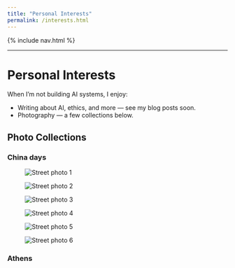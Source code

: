 ```yaml
---
title: "Personal Interests"
permalink: /interests.html
---
```


<link rel="stylesheet" href="{{ '/assets/css/custom.css?v=8' | relative_url }}">
{% include nav.html %}

---

# Personal Interests

When I’m not building AI systems, I enjoy:

- Writing about AI, ethics, and more — see my blog posts soon.
- Photography — a few collections below.

## Photo Collections

### China days
<div class="gallery">
  <figure class="photo-card">
    <img src="{{ '/assets/img/China/NIK00604_01.jpg' | relative_url }}" alt="Street photo 1">
  </figure>
  <figure class="photo-card">
    <img src="{{ '/assets/img/China/NIK001194.jpg' | relative_url }}" alt="Street photo 2">
  </figure>
  <figure class="photo-card">
    <img src="{{ '/assets/img/China/NIK0014_88.jpg' | relative_url }}" alt="Street photo 3">
  </figure>
  <figure class="photo-card">
    <img src="{{ '/assets/img/China/NIK001514.jpg' | relative_url }}" alt="Street photo 4">
  </figure>
  <figure class="photo-card">
    <img src="{{ '/assets/img/China/NIK02202_02.jpg' | relative_url }}" alt="Street photo 5">
  </figure>
  <figure class="photo-card">
    <img src="{{ '/assets/img/China/NIK02424.jpg' | relative_url }}" alt="Street photo 6">
  </figure>
</div>


### Athens
<div class="gallery">
  <!-- <figure class="photo-card">
    <img src="{{ '/assets/img/athens_01.jpg' | relative_url }}" alt="Athens photo 1">
    <figcaption>Athens photo 1</figcaption>
  </figure>
  <figure class="photo-card">
    <img src="{{ '/assets/img/athens_02.jpg' | relative_url }}" alt="Athens photo 2">
    <figcaption>Athens photo 2</figcaption>
  </figure> -->
</div>

